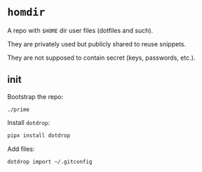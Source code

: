 
# `homdir`

A repo with `$HOME` dir user files (dotfiles and such).

They are privately used but publicly shared to reuse snippets.

They are not supposed to contain secret (keys, passwords, etc.).

## init

Bootstrap the repo:

```
./prime
```

Install `dotdrop`:

```sh
pipx install dotdrop
```

Add files:

```sh
dotdrop import ~/.gitconfig
```
